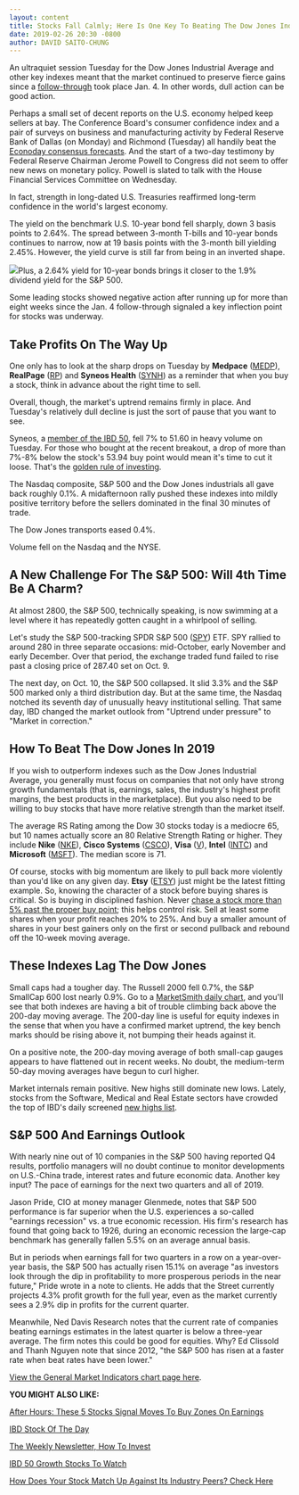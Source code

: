 ```yaml
---
layout: content
title: Stocks Fall Calmly; Here Is One Key To Beating The Dow Jones Industrial Average In 2019
date: 2019-02-26 20:30 -0800
author: DAVID SAITO-CHUNG
---
```






An ultraquiet session Tuesday for the Dow Jones Industrial Average and other key indexes meant that the market continued to preserve fierce gains since a [follow-through](https://www.investors.com/how-to-invest/investors-corner/how-to-find-next-stock-market-bottom/) took place Jan. 4. In other words, dull action can be good action.




Perhaps a small set of decent reports on the U.S. economy helped keep sellers at bay. The Conference Board's consumer confidence index and a pair of surveys on business and manufacturing activity by Federal Reserve Bank of Dallas (on Monday) and Richmond (Tuesday) all handily beat the [Econoday consensus forecasts](https://research.investors.com/economic-calendar/). And the start of a two-day testimony by Federal Reserve Chairman Jerome Powell to Congress did not seem to offer new news on monetary policy. Powell is slated to talk with the House Financial Services Committee on Wednesday.


In fact, strength in long-dated U.S. Treasuries reaffirmed long-term confidence in the world's largest economy.


The yield on the benchmark U.S. 10-year bond fell sharply, down 3 basis points to 2.64%. The spread between 3-month T-bills and 10-year bonds continues to narrow, now at 19 basis points with the 3-month bill yielding 2.45%. However, the yield curve is still far from being in an inverted shape.


![](https://www.investors.com/wp-content/uploads/2019/02/MP022619-199x300.jpg)Plus, a 2.64% yield for 10-year bonds brings it closer to the 1.9% dividend yield for the S&P 500.


Some leading stocks showed negative action after running up for more than eight weeks since the Jan. 4 follow-through signaled a key inflection point for stocks was underway.


Take Profits On The Way Up
--------------------------


One only has to look at the sharp drops on Tuesday by **Medpace** ([MEDP](https://research.investors.com/quote.aspx?symbol=MEDP)), **RealPage** ([RP](https://research.investors.com/quote.aspx?symbol=RP)) and **Syneos Health** ([SYNH](https://research.investors.com/quote.aspx?symbol=SYNH)) as a reminder that when you buy a stock, think in advance about the right time to sell.


Overall, though, the market's uptrend remains firmly in place. And Tuesday's relatively dull decline is just the sort of pause that you want to see.


Syneos, a [member of the IBD 50](https://research.investors.com/stock-lists/ibd-50/), fell 7% to 51.60 in heavy volume on Tuesday. For those who bought at the recent breakout, a drop of more than 7%-8% below the stock's 53.94 buy point would mean it's time to cut it loose. That's the [golden rule of investing](https://www.investors.com/how-to-invest/investors-corner/still-the-no-1-rule-for-stock-investors-always-cut-your-losses-short/).



The Nasdaq composite, S&P 500 and the Dow Jones industrials all gave back roughly 0.1%. A midafternoon rally pushed these indexes into mildly positive territory before the sellers dominated in the final 30 minutes of trade.


The Dow Jones transports eased 0.4%.


Volume fell on the Nasdaq and the NYSE.


A New Challenge For The S&P 500: Will 4th Time Be A Charm?
----------------------------------------------------------


At almost 2800, the S&P 500, technically speaking, is now swimming at a level where it has repeatedly gotten caught in a whirlpool of selling.


Let's study the S&P 500-tracking SPDR S&P 500 ([SPY](https://research.investors.com/quote.aspx?symbol=SPY)) ETF. SPY rallied to around 280 in three separate occasions: mid-October, early November and early December. Over that period, the exchange traded fund failed to rise past a closing price of 287.40 set on Oct. 9.



The next day, on Oct. 10, the S&P 500 collapsed. It slid 3.3% and the S&P 500 marked only a third distribution day. But at the same time, the Nasdaq notched its seventh day of unusually heavy institutional selling. That same day, IBD changed the market outlook from "Uptrend under pressure" to "Market in correction."


How To Beat The Dow Jones In 2019
---------------------------------


If you wish to outperform indexes such as the Dow Jones Industrial Average, you generally must focus on companies that not only have strong growth fundamentals (that is, earnings, sales, the industry's highest profit margins, the best products in the marketplace). But you also need to be willing to buy stocks that have more relative strength than the market itself.


The average RS Rating among the Dow 30 stocks today is a mediocre 65, but 10 names actually score an 80 Relative Strength Rating or higher. They include **Nike** ([NKE](https://research.investors.com/quote.aspx?symbol=NKE)), **Cisco Systems** ([CSCO](https://research.investors.com/quote.aspx?symbol=CSCO)), **Visa** ([V](https://research.investors.com/quote.aspx?symbol=V)), **Intel** ([INTC](https://research.investors.com/quote.aspx?symbol=INTC)) and **Microsoft** ([MSFT](https://research.investors.com/quote.aspx?symbol=MSFT)). The median score is 71.


Of course, stocks with big momentum are likely to pull back more violently than you'd like on any given day. **Etsy** ([ETSY](https://research.investors.com/quote.aspx?symbol=ETSY)) just might be the latest fitting example. So, knowing the character of a stock before buying shares is critical. So is buying in disciplined fashion. Never [chase a stock more than 5% past the proper buy point](https://www.investors.com/how-to-invest/investors-corner/nvidia-buy-range/); this helps control risk. Sell at least some shares when your profit reaches 20% to 25%. And buy a smaller amount of shares in your best gainers only on the first or second pullback and rebound off the 10-week moving average.


These Indexes Lag The Dow Jones
-------------------------------


Small caps had a tougher day. The Russell 2000 fell 0.7%, the S&P SmallCap 600 lost nearly 0.9%. Go to a [MarketSmith daily chart](https://marketsmith.investors.com/), and you'll see that both indexes are having a bit of trouble climbing back above the 200-day moving average. The 200-day line is useful for equity indexes in the sense that when you have a confirmed market uptrend, the key bench marks should be rising above it, not bumping their heads against it.


On a positive note, the 200-day moving average of both small-cap gauges appears to have flattened out in recent weeks. No doubt, the medium-term 50-day moving averages have begun to curl higher.


Market internals remain positive. New highs still dominate new lows. Lately, stocks from the Software, Medical and Real Estate sectors have crowded the top of IBD's daily screened [new highs list](https://www.investors.com/ibd-data-tables/).


S&P 500 And Earnings Outlook
----------------------------


With nearly nine out of 10 companies in the S&P 500 having reported Q4 results, portfolio managers will no doubt continue to monitor developments on U.S.-China trade, interest rates and future economic data. Another key input? The pace of earnings for the next two quarters and all of 2019.


Jason Pride, CIO at money manager Glenmede, notes that S&P 500 performance is far superior when the U.S. experiences a so-called "earnings recession" vs. a true economic recession. His firm's research has found that going back to 1926, during an economic recession the large-cap benchmark has generally fallen 5.5% on an average annual basis.


But in periods when earnings fall for two quarters in a row on a year-over-year basis, the S&P 500 has actually risen 15.1% on average "as investors look through the dip in profitability to more prosperous periods in the near future," Pride wrote in a note to clients. He adds that the Street currently projects 4.3% profit growth for the full year, even as the market currently sees a 2.9% dip in profits for the current quarter.


Meanwhile, Ned Davis Research notes that the current rate of companies beating earnings estimates in the latest quarter is below a three-year average. The firm notes this could be good for equities. Why? Ed Clissold and Thanh Nguyen note that since 2012, "the S&P 500 has risen at a faster rate when beat rates have been lower."


[View the General Market Indicators chart page here](https://www.investors.com/wp-content/uploads/2019/02/IBD2602152659GMI2.pdf).


**YOU MIGHT ALSO LIKE:**


[After Hours: These 5 Stocks Signal Moves To Buy Zones On Earnings](https://www.investors.com/market-trend/stock-market-today/dow-jones-futures-palo-alto-earnings-palo-alto-stock-tandem-diabetes-stock/)


[IBD Stock Of The Day](https://www.investors.com/research/ibd-stock-of-the-day/)


[The Weekly Newsletter, How To Invest](https://shop.investors.com/offer/splashresponsive.aspx?id=newsletters-howtoinvest)


[IBD 50 Growth Stocks To Watch](https://www.investors.com/research/ibd-50-growth-stocks-to-watch/)


[How Does Your Stock Match Up Against Its Industry Peers? Check Here](https://research.investors.com/stock-checkup/)




